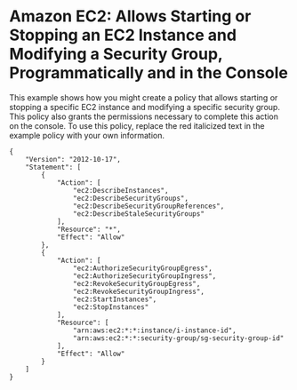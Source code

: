 # Amazon EC2: Allows Starting or Stopping an EC2 Instance and Modifying a Security Group, Programmatically and in the Console<a name="reference_policies_examples_ec2_instance-securitygroup"></a>

This example shows how you might create a policy that allows starting or stopping a specific EC2 instance and modifying a specific security group\. This policy also grants the permissions necessary to complete this action on the console\. To use this policy, replace the red italicized text in the example policy with your own information\.

```
{
    "Version": "2012-10-17",
    "Statement": [
        {
            "Action": [
                "ec2:DescribeInstances",
                "ec2:DescribeSecurityGroups",
                "ec2:DescribeSecurityGroupReferences",
                "ec2:DescribeStaleSecurityGroups"
            ],
            "Resource": "*",
            "Effect": "Allow"
        },
        {
            "Action": [
                "ec2:AuthorizeSecurityGroupEgress",
                "ec2:AuthorizeSecurityGroupIngress",
                "ec2:RevokeSecurityGroupEgress",
                "ec2:RevokeSecurityGroupIngress",
                "ec2:StartInstances",
                "ec2:StopInstances"
            ],
            "Resource": [
                "arn:aws:ec2:*:*:instance/i-instance-id",
                "arn:aws:ec2:*:*:security-group/sg-security-group-id"
            ],
            "Effect": "Allow"
        }
    ]
}
```